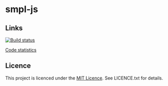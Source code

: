 smpl-js
=======

Links
-----

[![Build status](https://secure.travis-ci.org/vmeurisse/smpl-js.png?branch=master)](http://travis-ci.org/vmeurisse/smpl-js)

[Code statistics](https://www.ohloh.net/p/smpl-js)

Licence
-------

This project is licenced under the [MIT Licence](http://en.wikipedia.org/wiki/MIT_License). See LICENCE.txt for details.
